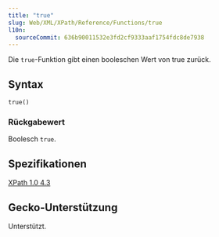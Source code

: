 ```yaml
---
title: "true"
slug: Web/XML/XPath/Reference/Functions/true
l10n:
  sourceCommit: 636b90011532e3fd2cf9333aaf1754fdc8de7938
---
```


Die `true`-Funktion gibt einen booleschen Wert von true zurück.

## Syntax

```plain
true()
```

### Rückgabewert

Boolesch `true`.

## Spezifikationen

[XPath 1.0 4.3](https://www.w3.org/TR/xpath-10/#function-true)

## Gecko-Unterstützung

Unterstützt.
